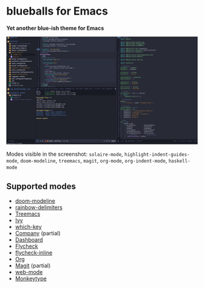 # blueballs for Emacs

**Yet another blue-ish theme for Emacs**

![Screenshot](screenshot.png)

Modes visible in the screenshot: `solaire-mode`, `highlight-indent-guides-mode`, `doom-modeline`, `treemacs`, `magit`, `org-mode`, `org-indent-mode`, `haskell-mode`

## Supported modes
- [doom-modeline](https://github.com/seagle0128/doom-modeline)
- [rainbow-delimiters](https://github.com/Fanael/rainbow-delimiters)
- [Treemacs](https://github.com/Alexander-Miller/treemacs)
- [Ivy](https://github.com/abo-abo/swiper)
- [which-key](https://github.com/justbur/emacs-which-key)
- [Company](http://company-mode.github.io/) (partial)
- [Dashboard](https://github.com/emacs-dashboard/emacs-dashboard)
- [Flycheck](https://www.flycheck.org/en/latest/)
- [flycheck-inline](https://github.com/flycheck/flycheck-inline)
- [Org](https://orgmode.org/)
- [Magit](https://magit.vc/) (partial)
- [web-mode](https://web-mode.org/)
- [Monkeytype](https://github.com/jpablobr/emacs-monkeytype)
